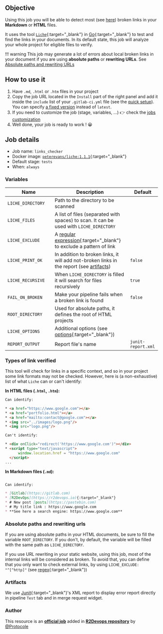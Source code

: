 ## Objective

Using this job you will be able to detect most (see [here](#types-of-link-verified)) broken links in your **Markdown** or **HTML** files.

It uses the tool [`Liche`](https://github.com/raviqqe/liche){:target="_blank"} in [Go](https://golang.org/){:target="_blank"}
to test and find the links in your documents.
In its default state, this job will analyze your whole project for eligible files to verify.

!!! warning
    This job may generate a lot of errors about local broken links in your document if you are using **absolute paths** or **rewriting URLs**.
    See [Absolute paths and rewriting URLs](#absolute-paths-and-rewriting-urls)

## How to use it

1. Have `.md`, `.html` or `.htm` files in your project
1. Copy the job URL located in the `Install` part of the right panel and add it inside the `include` list of your `.gitlab-ci.yml` file (see the [quick setup](/use-the-hub/#quick-setup)). You can specify [a fixed version](#changelog) instead of `latest`.
1. If you need to customize the job (stage, variables, ...) 👉 check the [jobs
   customization](/use-the-hub/#jobs-customization)
1. Well done, your job is ready to work ! 😀

## Job details

* Job name: `links_checker`
* Docker image:
[`peterevans/liche:1.1.1`](https://hub.docker.com/r/peterevans/liche){:target="_blank"}
* Default stage: `tests`
* When: `always`

### Variables

| Name | Description | Default |
| ---- | ----------- | ------- |
| `LICHE_DIRECTORY` <img width=450/> | Path to the directory to be scanned | ` ` |
| `LICHE_FILES` | A list of files (separated with spaces) to scan. It can be used with `LICHE_DIRECTORY` | ` ` |
| `LICHE_EXCLUDE` | A [regular expression](https://en.wikipedia.org/wiki/Regular_expression){:target="_blank"} to exclude a pattern of link | ` ` |
| `LICHE_PRINT_OK` | In addition to broken links, it will add not-broken links in the report (see [artifacts](#artifacts)) | `false` |
| `LICHE_RECURSIVE` | When `LICHE_DIRECTORY` is filled it will search for files recursively  | `true` |
| `FAIL_ON_BROKEN` | Make your pipeline fails when a broken link is found | `false` |
| `ROOT_DIRECTORY` | Used for absolute paths, it defines the root of HTML projects | ` ` |
| `LICHE_OPTIONS` | Additional options (see [options](https://github.com/raviqqe/liche){:target="_blank"}) | ` ` |
| `REPORT_OUTPUT` | Report file's name | `junit-report.xml` |

### Types of link verified

This tool will check for links in a specific context, and so in your project some link formats may not be checked. However,
here is (a non-exhaustive) list of what `Liche` can or can't identify:

**In HTML files (`.html`, `.htm`):**
```HTML
Can identify:

* <a href="https://www.google.com"></a>
* <a href="portfolio.html"></a>
* <a href="mailto:contact@google.com"></a>
* <img src="../images/logo.png"/>
* <img src="logo.png"/>

Can't identify:

* <div onClick="redirect('https://www.google.com')"></div>
* <script type="text/javascript">
      window.location.href = "https://www.google.com"
  </script>
...
```

**In Markdown files (`.md`):**
```md

Can identify:

* [Gitlab](https://gitlab.com)
* [R2DevOps](https://r2devops.io){:target="_blank"}
* # New post [posts](https://pastebin.com)
* # My title link : https://www.google.com
* **See here a search engine: https://www.google.com**
```

### Absolute paths and rewriting urls

If you are using absolute paths in your HTML documents, be sure to fill the variable `ROOT_DIRECTORY`. If you don't, by default, the variable will be filled with the same path as `LICHE_DIRECTORY`.

If you use URL rewriting in your static website, using this job, most of the internal links will be considered as broken. To avoid that, you can define that you
only want to check external links, by using `LICHE_EXCLUDE: "^[^http]"` (see [regex](https://en.wikipedia.org/wiki/Regular_expression){:target="_blank"})

### Artifacts

We use [Junit](https://junit.org/junit5/){:target="_blank"}'s XML report to display error report
directly in pipeline `Test` tab and in merge request widget.



### Author
This resource is an **[official job](https://docs.r2devops.io/faq-labels/)** added in [**R2Devops repository**](https://gitlab.com/r2devops/hub) by [@Protocole](https://gitlab.com/Protocole)